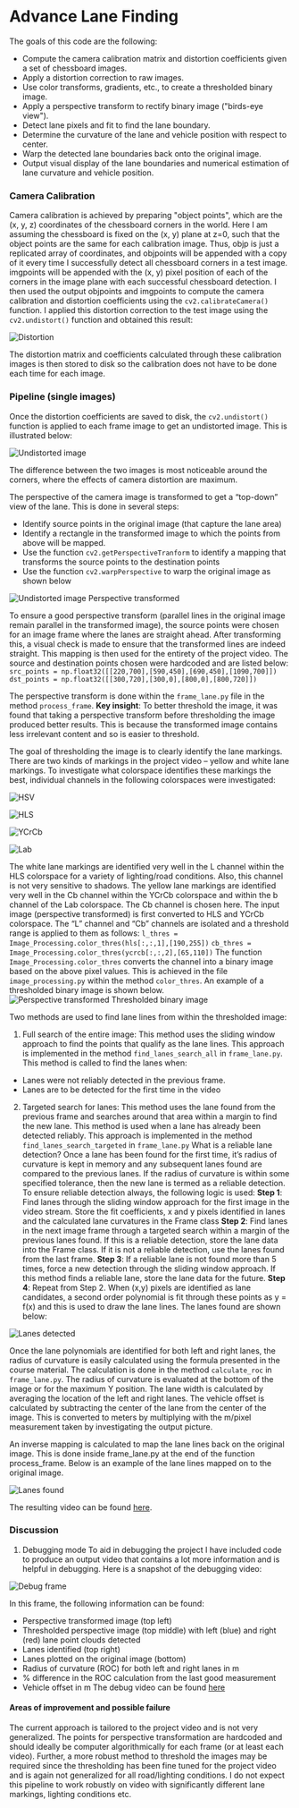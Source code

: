 # Advance Lane Finding
The goals of this code are the following:
* Compute the camera calibration matrix and distortion coefficients given a set of chessboard images.
* Apply a distortion correction to raw images.
* Use color transforms, gradients, etc., to create a thresholded binary image.
* Apply a perspective transform to rectify binary image ("birds-eye view").
* Detect lane pixels and fit to find the lane boundary.
* Determine the curvature of the lane and vehicle position with respect to center.
* Warp the detected lane boundaries back onto the original image.
* Output visual display of the lane boundaries and numerical estimation of lane curvature and vehicle
  position.

### Camera Calibration
Camera calibration is achieved by preparing "object points", which are the (x, y, z) coordinates of the
chessboard corners in the world. Here I am assuming the chessboard is fixed on the (x, y) plane at z=0, such
that the object points are the same for each calibration image. Thus, objp is just a replicated array of
coordinates, and objpoints will be appended with a copy of it every time I successfully detect all
chessboard corners in a test image. imgpoints will be appended with the (x, y) pixel position of each of the
corners in the image plane with each successful chessboard detection.
I then used the output objpoints and imgpoints to compute the camera calibration and distortion
coefficients using the `cv2.calibrateCamera()` function. I applied this distortion correction to the test
image using the `cv2.undistort()` function and obtained this result:

![Distortion](/images/distortion.png)

The distortion matrix and coefficients calculated through these calibration images is then stored to disk so
the calibration does not have to be done each time for each image.

### Pipeline (single images)
Once the distortion coefficients are saved to disk, the `cv2.undistort()` function is applied to each frame
image to get an undistorted image. This is illustrated below:

![Undistorted image](/images/undistorted.png)

The difference between the two images is most noticeable around the corners, where the effects of camera
distortion are maximum.

The perspective of the camera image is transformed to get a “top-down” view of the lane. This is done in
several steps:
* Identify source points in the original image (that capture the lane area)
* Identify a rectangle in the transformed image to which the points from above will be mapped.
* Use the function `cv2.getPerspectiveTranform` to identify a mapping that transforms the
  source points to the destination points
* Use the function `cv2.warpPerspective` to warp the original image as shown below

![Undistorted image Perspective transformed](/images/perspective.png)

To ensure a good perspective transform (parallel lines in the original image remain parallel in the
transformed image), the source points were chosen for an image frame where the lanes are straight ahead.
After transforming this, a visual check is made to ensure that the transformed lines are indeed straight. This
mapping is then used for the entirety of the project video. The source and destination points chosen were
hardcoded and are listed below:
`src_points = np.float32([[220,700],[590,450],[690,450],[1090,700]])`
`dst_points = np.float32([[300,720],[300,0],[800,0],[800,720]])`

The perspective transform is done within the `frame_lane.py` file in the method `process_frame`.
**Key insight**: To better threshold the image, it was found that taking a perspective transform before
thresholding the image produced better results. This is because the transformed image contains less
irrelevant content and so is easier to threshold.

The goal of thresholding the image is to clearly identify the lane markings. There are two kinds of markings in
the project video – yellow and white lane markings. To investigate what colorspace identifies these markings
the best, individual channels in the following colorspaces were investigated:

![HSV](/images/hsv.png)

![HLS](/images/hls.png)

![YCrCb](/images/ycrcb.png)

![Lab](/images/lab.png)

The white lane markings are identified very well in the L channel within the HLS colorspace for a variety of
lighting/road conditions. Also, this channel is not very sensitive to shadows.
The yellow lane markings are identified very well in the Cb channel within the YCrCb colorspace and within
the b channel of the Lab colorspace. The Cb channel is chosen here.
The input image (perspective transformed) is first converted to HLS and YCrCb colorspace. The “L” channel
and “Cb” channels are isolated and a threshold range is applied to them as follows:
`l_thres = Image_Processing.color_thres(hls[:,:,1],[190,255])`
`cb_thres = Image_Processing.color_thres(ycrcb[:,:,2],[65,110])`
The function `Image_Processing.color_thres` converts the channel into a binary image based on the
above pixel values. This is achieved in the file `image_processing.py` within the method `color_thres`.
An example of a thresholded binary image is shown below.
![Perspective transformed Thresholded binary image](/images/binary.png)

Two methods are used to find lane lines from within the thresholded image:
1. Full search of the entire image: 
This method uses the sliding window approach to find the points that qualify as the lane lines. This approach is implemented in the method `find_lanes_search_all` in `frame_lane.py`.
This method is called to find the lanes when:
* Lanes were not reliably detected in the previous frame.
* Lanes are to be detected for the first time in the video
2. Targeted search for lanes: 
This method uses the lane found from the previous frame and searches
around that area within a margin to find the new lane. This method is used when a lane has already
been detected reliably. This approach is implemented in the method
`find_lanes_search_targeted` in `frame_lane.py`
What is a reliable lane detection? Once a lane has been found for the first time, it’s radius of curvature is kept
in memory and any subsequent lanes found are compared to the previous lanes. If the radius of curvature is
within some specified tolerance, then the new lane is termed as a reliable detection. To ensure reliable
detection always, the following logic is used:
**Step 1**: Find lanes through the sliding window approach for the first image in the video stream. Store the fit
coefficients, x and y pixels identified in lanes and the calculated lane curvatures in the Frame class
**Step 2**: Find lanes in the next image frame through a targeted search within a margin of the previous lanes
found. If this is a reliable detection, store the lane data into the Frame class. If it is not a reliable detection,
use the lanes found from the last frame.
**Step 3**: If a reliable lane is not found more than 5 times, force a new detection through the sliding window
approach. If this method finds a reliable lane, store the lane data for the future.
**Step 4**: Repeat from Step 2.
When (x,y) pixels are identified as lane candidates, a second order polynomial is fit through these points as y
= f(x) and this is used to draw the lane lines. The lanes found are shown below:

![Lanes detected](/images/lanesdetected.png)

Once the lane polynomials are identified for both left and right lanes, the radius of curvature is easily
calculated using the formula presented in the course material. The calculation is done in the method
`calculate_roc` in `frame_lane.py`. The radius of curvature is evaluated at the bottom of the image or for
the maximum Y position.
The lane width is calculated by averaging the location of the left and right lanes. The vehicle offset is
calculated by subtracting the center of the lane from the center of the image. This is converted to meters by
multiplying with the m/pixel measurement taken by investigating the output picture.

An inverse mapping is calculated to map the lane lines back on the original image. This is done inside
frame_lane.py at the end of the function process_frame. Below is an example of the lane lines mapped
on to the original image.

![Lanes found](/images/lanesfound.png)

The resulting video can be found [here](https://youtu.be/hC0hlfRuxT4).

### Discussion
1. Debugging mode
To aid in debugging the project I have included code to produce an output video that contains a lot more
information and is helpful in debugging. Here is a snapshot of the debugging video:

![Debug frame](/images/debug.png)

In this frame, the following information can be found:
* Perspective transformed image (top left)
* Thresholded perspective image (top middle) with left (blue) and right (red) lane point clouds
  detected
* Lanes identified (top right)
* Lanes plotted on the original image (bottom)
* Radius of curvature (ROC) for both left and right lanes in m
* % difference in the ROC calculation from the last good measurement
* Vehicle offset in m
The debug video can be found [here](https://youtu.be/Ctr4QL98HcY)

#### Areas of improvement and possible failure
The current approach is tailored to the project video and is not very generalized. The points for perspective
transformation are hardcoded and should ideally be computer algorithmically for each frame (or at least each
video).
Further, a more robust method to threshold the images may be required since the thresholding has been fine
tuned for the project video and is again not generalized for all road/lighting conditions.
I do not expect this pipeline to work robustly on video with significantly different lane markings, lighting
conditions etc.
